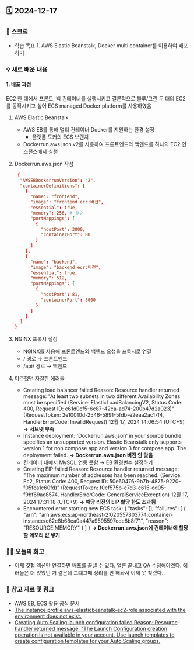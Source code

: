 ## 🗓️ 2024-12-17

### 🐌 스크럼

- 학습 목표 1. AWS Elastic Beanstalk, Docker multi container를 이용하여 배포하기

### 💡 새로 배운 내용

#### 1. 배포 과정

EC2 한 대에서 프론트, 백 컨테이너를 실행시키고 결론적으로 블루/그린 두 대의 EC2를 동작시키고 싶어 ECS managed Docker platform를 사용하였음

1. AWS Elastic Beanstalk

   - AWS EB를 통해 멀티 컨테이너 Docker를 지원하는 환경 설정
     - 플랫폼 도커의 ECS 브랜치
   - Dockerrun.aws.json v2를 사용하여 프론트엔드와 백엔드를 하나의 EC2 인스턴스에서 실행

2. Dockerrun.aws.json 작성

   ```conf
    {
     "AWSEBDockerrunVersion": "2",
     "containerDefinitions": [
       {
         "name": "frontend",
         "image": "frontend ecr:버전",
         "essential": true,
         "memory": 256, # 필수
         "portMappings": [
           {
             "hostPort": 3000,
             "containerPort": 80
           }
         ]
       },
       {
         "name": "backend",
         "image": "backend ecr:버전",
         "essential": true,
         "memory": 512,
         "portMappings": [
           {
             "hostPort": 81,
             "containerPort": 3000
           }
         ]
       }
     ]
   }

   ```

3. NGINX 프록시 설정

   - NGINX를 사용해 프론트엔드와 백엔드 요청을 프록시로 연결
   - / 경로 → 프론트엔드
   - /api/ 경로 → 백엔드

4. 마주했던 자잘한 에러들

   - Creating load balancer failed Reason: Resource handler returned message: "At least two subnets in two different Availability Zones must be specified (Service: ElasticLoadBalancingV2, Status Code: 400, Request ID: e61d0cf5-6c87-42ca-ad74-200b47d2a023)" (RequestToken: 2e10010d-2546-5891-5fdb-e2eaa2ac17f4, HandlerErrorCode: InvalidRequest)
     12월 17, 2024 14:06:54 (UTC+9) **→ 서브넷 부족**
   - Instance deployment: 'Dockerrun.aws.json' in your source bundle specifies an unsupported version. Elastic Beanstalk only supports version 1 for non compose app and version 3 for compose app. The deployment failed. **→ Dockerrun.aws.json 버전 안 맞음**
   - 컨테이너 내에서 MySQL 연동 못함 → EB 환경변수 설정하기
   - Creating EIP failed Reason: Resource handler returned message: "The maximum number of addresses has been reached. (Service: Ec2, Status Code: 400, Request ID: 50e60476-9b7b-4875-9220-f05fca1c60fd)" (RequestToken: f0ef575b-c7d3-c615-cd05-f9bf69ac8574, HandlerErrorCode: GeneralServiceException)
     12월 17, 2024 17:31:18 (UTC+9) **→ 해당 리전의 EIP 할당 한도 초과됨**
   - Encountered error starting new ECS task: { "tasks": [], "failures": [ { "arn": "arn:aws:ecs:ap-northeast-2:020557303774:container-instance/c62c8b68ea0a447a9595597cde8b8f71", "reason": "RESOURCE:MEMORY" } ] } **→ Dockerrun.aws.json에 컨테이너에 할당할 메모리 값 넣기**

### 👏🏻 오늘의 회고

- 이제 깃헙 액션만 연결하면 배포를 끝낼 수 있다. 얼른 끝내고 QA 수정해야겠다. 에러들은 더 있었던 거 같은데 그떄그때 정리를 안 해놔서 이제 못 찾겠다..

### 🔗 참고 자료 및 링크

- [AWS EB, ECS 활용 공식 문서](https://docs.aws.amazon.com/ko_kr/elasticbeanstalk/latest/dg/create_deploy_docker_ecs.html)
- [The instance profile aws-elasticbeanstalk-ec2-role associated with the environment does not exist.](https://stackoverflow.com/questions/30790666/error-with-not-existing-instance-profile-while-trying-to-get-a-django-project-ru)
- [ Creating Auto Scaling launch configuration failed Reason: Resource handler returned message: "The Launch Configuration creation operation is not available in your account. Use launch templates to create configuration templates for your Auto Scaling groups.](https://hyunco.tistory.com/69)
